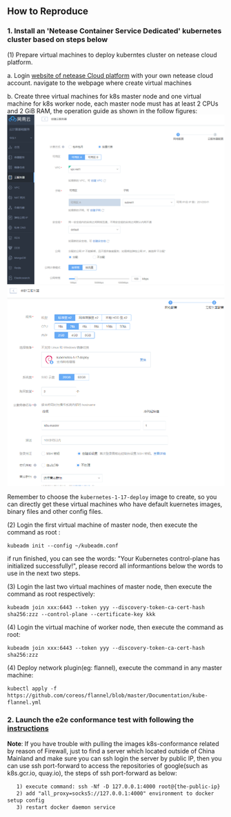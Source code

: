 ## How to Reproduce

### 1. Install an 'Netease Container Service Dedicated' kubernetes cluster based on steps below

 (1) Prepare virtual machines to deploy kuberntes cluster on netease cloud platform.

  a. Login [website of netease Cloud platform](https://c.163yun.com/dashboard#/nvm/list/index) with your own netease cloud account. navigate to the webpage where create virtual machines

  b. Create three virtual machines for k8s master node and one virtual machine for k8s worker node, each master node must has at least 2 CPUs and 2 GiB RAM, the operation guide as shown in the follow figures:
![](nvm-1.png)
![](nvm-2.png)

  Remember to choose the `kubernetes-1-17-deploy` image to create, so you can directly get these virtual machines who have default kuernetes images, binary files and other config files.

 (2) Login the first virtual machine of master node, then execute the command as root :

```
kubeadm init --config ~/kubeadm.conf
```

if run finished, you can see the words: "Your Kubernetes control-plane has initialized successfully!", please record all informantions below the words to use in the next two steps.

 (3) Login the last two virtual machines of master node, then execute the command as root respectively:

```
kubeadm join xxx:6443 --token yyy --discovery-token-ca-cert-hash sha256:zzz --control-plane --certificate-key kkk
```

 (4) Login the virtual machine of worker node, then execute the command as root:

```
kubeadm join xxx:6443 --token yyy --discovery-token-ca-cert-hash sha256:zzz
```

 (4) Deploy network plugin(eg: flannel), execute the command in any master machine: 
```
kubectl apply -f https://github.com/coreos/flannel/blob/master/Documentation/kube-flannel.yml
```

### 2. Launch the e2e conformance test with following the [instructions](https://github.com/cncf/k8s-conformance/blob/master/instructions.md#running)

**Note**: If you have trouble with pulling the images k8s-conformance related by reason of Firewall, just to find a server which located outside of China Mainland and make sure you can ssh login the server by public IP, then you can use ssh port-forward to access the repositories of google(such as k8s.gcr.io, quay.io), the steps of ssh port-forward as below: 
```
   1) execute command: ssh -Nf -D 127.0.0.1:4000 root@{the-public-ip}
   2) add "all_proxy=socks5://127.0.0.1:4000" environment to docker setup config 
   3) restart docker daemon service
```
